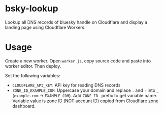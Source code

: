 # bsky-lookup
Lookup all DNS records of bluesky handle on Cloudflare and display a landing page using Cloudflare Workers.

# Usage
Create a new worker. Open `worker.js`, copy source code and paste into worker editor. Then deploy.

Set the following variables:

* `CLOUDFLARE_API_KEY`: API key for reading DNS records
* `ZONE_ID_EXAMPLE_COM`: Uppercase your domain and replace `.` and `-` into `_` (`example.com` -> `EXAMPLE_COM`). Add `ZONE_ID_` prefix to get variable name. Variable value is zone ID (NOT account ID) copied from Cloudflare zone dashboard.
